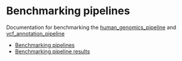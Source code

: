 # Benchmarking pipelines

Documentation for benchmarking the [human_genomics_pipeline](https://github.com/ESR-NZ/human_genomics_pipeline) and [vcf_annotation_pipeline](https://github.com/ESR-NZ/vcf_annotation_pipeline)

- [Benchmarking pipelines](benchmarking_pipelines.md)
- [Benchmarking pipeline results](benchmarking_pipeline_results.md)
